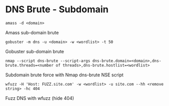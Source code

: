 # DNS Brute - Subdomain

```
amass -d <domain>
```

Amass sub-domain brute

```
gobuster -m dns -u <domain> -w <wordlist> -t 50
```

Gobuster sub-domain brute

```
nmap --script dns-brute --script-args dns-brute.domain=<domain>,dns-brute.threads=<number of threads>,dns-brute.hostlist=<wordlist>
```

Subdomain brute force with Nmap dns-brute NSE script

```
wfuzz -H 'Host: FUZZ.site.com' -w <wordlist> -u site.com --hh <remove string> -hc 404
```

Fuzz DNS with wfuzz (hide 404)
